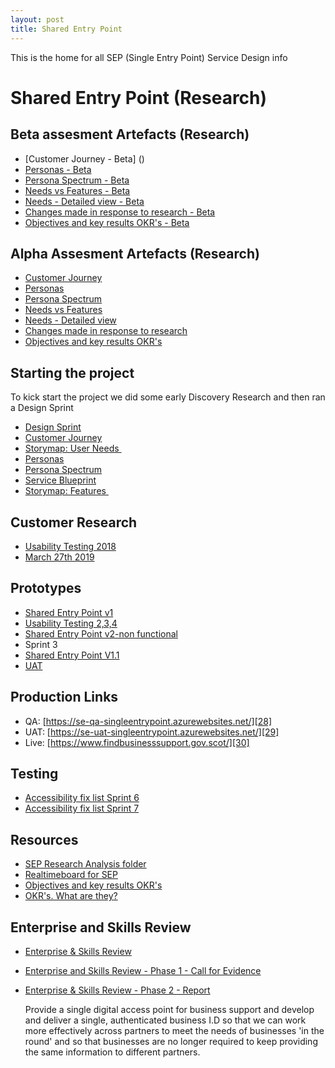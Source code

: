 ```yaml
---
layout: post
title: Shared Entry Point
---
```



This is the home for all SEP (Single Entry Point) Service Design info

<!--more-->

# Shared Entry Point (Research)
## Beta assesment Artefacts (Research)
- [Customer Journey - Beta] ()
- [Personas - Beta]()
- [Persona Spectrum - Beta]()
- [Needs vs Features - Beta]()
- [Needs - Detailed view - Beta]()
- [Changes made in response to research - Beta]()
- [Objectives and key results OKR's - Beta]()

## Alpha Assesment Artefacts (Research)
- [Customer Journey][7]
- [Personas][8]
- [Persona Spectrum][9]
- [Needs vs Features][10]
- [Needs - Detailed view][11]
- [Changes made in response to research][12]
- [Objectives and key results OKR's][13]

## Starting the project
To kick start the project we did some early Discovery Research and then ran a Design Sprint
- [Design Sprint][14]
- [Customer Journey][15]
- [Storymap: User Needs ][16]
- [Personas][17]
- [Persona Spectrum][18]
- [Service Blueprint][19]
- [Storymap: Features ][20]

## Customer Research
- [Usability Testing 2018][21]
- [March  27th 2019][22]

## Prototypes
- [Shared Entry Point v1][23]
- [Usability Testing 2,3,4][24]
- [Shared Entry Point v2-non functional][25]
- Sprint 3
- [Shared Entry Point V1.1][26]
- [UAT][27]

## Production Links
- QA: [https://se-qa-singleentrypoint.azurewebsites.net/][28]
- UAT: [https://se-uat-singleentrypoint.azurewebsites.net/][29]
- Live: [https://www.findbusinesssupport.gov.scot/][30]

## Testing
- [Accessibility fix list Sprint 6][31]
- [Accessibility fix list Sprint 7][32]

## Resources
- [SEP Research Analysis folder][33]
- [Realtimeboard for SEP][34]
- [Objectives and key results OKR's][35]
- [OKR's. What are they?][36]

## Enterprise and Skills Review

- [Enterprise & Skills Review][37]
- [Enterprise and Skills Review - Phase 1 - Call for Evidence][38]
- [Enterprise & Skills Review - Phase 2 - Report][39]

	Provide a single digital access point for business support
	and develop and deliver a single, authenticated business I.D
	so that we can work more effectively across partners to meet
	the needs of businesses 'in the round' and so that businesses
	are no longer required to keep providing the same information
	to different partners.

[7]:	/sep/SingleEntryJourney.pdf
[8]:	/sep/SEPpersonas3.pdf
[9]:	/sep/SEPspectrum.pdf
[10]:	/sep/SEPneedsFEATURES.pdf
[11]:	/sep/NEEDS_DETAILED.pdf
[12]:	/sep/SEP_Changes.pdf
[13]:	/sep/SEPOKR.pdf
[14]:	/sep/5day.png
[15]:	/sep/SingleEntryJourney.pdf
[16]:	/sep/SEPNeeds.pdf
[17]:	/sep/SEPpersonas3.pdf
[18]:	/sep/SEPspectrum.pdf
[19]:	/sep/SEPblueprint.pdf
[20]:	/sep/SEPfeatures.pdf
[21]:	/sep/SEPtest.png
[22]:	/testing/sep27mar_V2.pdf
[23]:	https://xd.adobe.com/view/a58d8f43-5637-4507-6651-10c61d93b8d7-d3bc/?fullscreen
[24]:	/sep/SEPtest2.png
[25]:	https://xd.adobe.com/view/11ddee6c-4798-41a8-451c-47dc1452eaf7-67ec/
[26]:	https://xd.adobe.com/view/8bef5999-e66a-4c8d-5007-02773134ba2f-fdde/?fullscreen
[27]:	https://se-uat-singleentrypoint.azurewebsites.net/
[28]:	https://se-qa-singleentrypoint.azurewebsites.net/
[29]:	https://se-uat-singleentrypoint.azurewebsites.net/
[30]:	https://www.findbusinesssupport.gov.scot/
[31]:	/sep/a11y_6.md
[32]:	/sep/a11y_7.md
[33]:	https://scotent.sharepoint.com/:f:/s/Marketing-and-Service-Transformation/EuXPzGxWrbBLv1k5zjuZfAkB0AHk98ZaP4vr7OR_o8rKzQ?e=iFdnVx
[34]:	https://realtimeboard.com/app/board/o9J_kyj16HU=/
[35]:	/sep/SEPOKR.pdf
[36]:	https://rework.withgoogle.com/guides/set-goals-with-okrs/steps/introduction/
[37]:	https://www.gov.scot/policies/economic-growth/enterprise-and-skills-review/
[38]:	https://www.gov.scot/publications/enterprise-skills-review-report-phase-1/pages/1/
[39]:	https://www.gov.scot/publications/enterprise-skills-review-report-phase-2/
